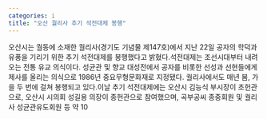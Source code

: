 ```yaml
---
categories: i
title: "오산 궐리사 추기 석전대제 봉행"
---
```

오산시는 궐동에 소재한 궐리사(경기도 기념물 제147호)에서 지난 22일 공자의 학덕과 유풍을 기리기 위한 추기 석전대제를 봉행했다고 밝혔다.석전대제는 조선시대부터 내려오는 전통 유교 의식이다. 성균관 및 향교 대성전에서 공자를 비롯한 선성과 선현들에게 제사를 올리는 의식으로 1986년 중요무형문화재로 지정됐다. 궐리사에서도 매년 봄, 가을 두 번에 걸쳐 봉행되고 있다.이날 추기 석전대제에는 오산시 김능식 부시장이 초헌관으로, 오산시 시의회 성길용 의장이 종헌관으로 참여했으며, 곡부공씨 종중회원 및 궐리사 성균관유도회원 등 약 10